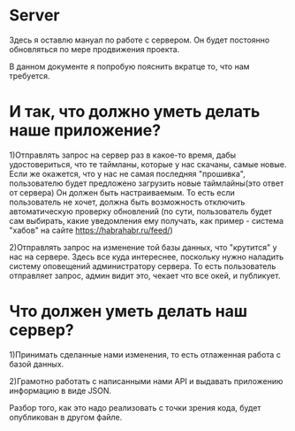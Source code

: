 # Server
Здесь я оставлю мануал по работе с сервером. 
Он будет постоянно обновляться по мере продвижения проекта. 


В данном документе я попробую пояснить вкратце то, что нам требуется. 

# И так, что должно уметь делать наше приложение?

1)Отправлять запрос на сервер раз в какое-то время, дабы удостовериться, что те таймланы, которые у нас скачаны, самые новые.
Если же окажется, что у нас не самая последняя "прошивка", пользователю будет предложено загрузить новые таймлайны(это ответ от сервера)
Он должен быть настраиваемым. То есть если пользователь не хочет, должна быть возможность отключить автоматическую проверку обновлений
(по сути, пользователь будет сам выбирать, какие уведомления ему получать, как пример - система "хабов" на сайте https://habrahabr.ru/feed/)

2)Отправлять запрос на изменение той базы данных, что "крутится" у нас на сервере. Здесь все куда интереснее,
поскольку нужно наладить систему оповещений администратору сервера. То есть пользователь отправляет запрос, админ видит это, чекает что все окей, и публикует. 

# Что должен уметь делать наш сервер?

1)Принимать сделанные нами изменения, то есть отлаженная работа с базой данных. 

2)Грамотно работать с написанными нами API и выдавать приложению информацию в виде JSON.

Разбор того, как это надо реализовать с точки зрения кода, будет опубликован в другом файле. 
